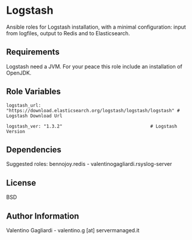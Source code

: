 Logstash
========

Ansible roles for Logstash installation, with a minimal configuration: input from logfiles, output to Redis and to Elasticsearch.

Requirements
------------

Logstash need a JVM. For your peace this role include an installation of OpenJDK.

Role Variables
--------------

	logstash_url: "https://download.elasticsearch.org/logstash/logstash/logstash" # Logstash Download Url

	logstash_ver: "1.3.2"							      # Logstash Version	

Dependencies
------------

Suggested roles: bennojoy.redis - valentinogagliardi.rsyslog-server

License
-------

BSD

Author Information
------------------

Valentino Gagliardi - valentino.g [at] servermanaged.it


